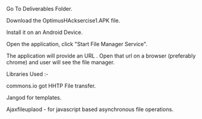 Go To Deliverables Folder.

Download the OptimusHAcksercise1.APK file.

Install it on an Android Device.

Open the application, click "Start File Manager Service".


The application will provide an URL .
Open that url on a browser (preferably chrome) and user will see the file manager.



Libraries Used :-

commons.io got HHTP File transfer.

Jangod  for templates.

Ajaxfileuplaod - for javascript based asynchronous file operations.

